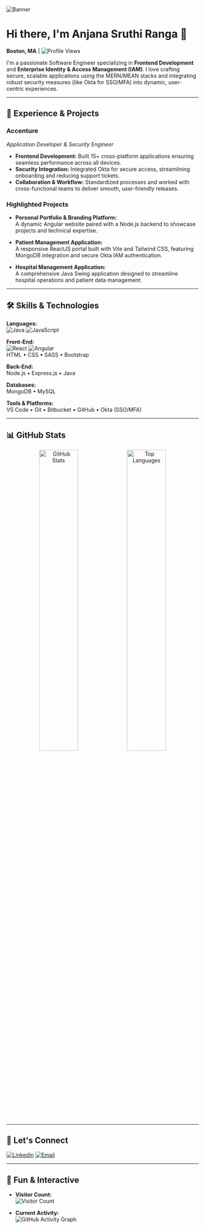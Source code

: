 <!-- Banner Image (replace the URL with your custom banner GIF/image if available) -->
![Banner](https://raw.githubusercontent.com/AnjanaSruthiR/AnjanaSruthiR/main/banner.gif)

# Hi there, I'm **Anjana Sruthi Ranga** 👋

**Boston, MA** | ![Profile Views](https://komarev.com/ghpvc/?username=AnjanaSruthiR&color=brightgreen)

I'm a passionate Software Engineer specializing in **Frontend Development** and **Enterprise Identity & Access Management (IAM)**. I love crafting secure, scalable applications using the MERN/MEAN stacks and integrating robust security measures (like Okta for SSO/MFA) into dynamic, user-centric experiences.

---

## 🚀 Experience & Projects

### **Accenture**
*Application Developer & Security Engineer*  
- **Frontend Development:** Built 15+ cross-platform applications ensuring seamless performance across all devices.  
- **Security Integration:** Integrated Okta for secure access, streamlining onboarding and reducing support tickets.  
- **Collaboration & Workflow:** Standardized processes and worked with cross-functional teams to deliver smooth, user-friendly releases.

### **Highlighted Projects**
- **Personal Portfolio & Branding Platform:**  
  A dynamic Angular website paired with a Node.js backend to showcase projects and technical expertise.
  
- **Patient Management Application:**  
  A responsive ReactJS portal built with Vite and Tailwind CSS, featuring MongoDB integration and secure Okta IAM authentication.
  
- **Hospital Management Application:**  
  A comprehensive Java Swing application designed to streamline hospital operations and patient data management.

---

## 🛠️ Skills & Technologies

**Languages:**  
![Java](https://img.shields.io/badge/Java-%23ED8B00.svg?style=flat&logo=java) ![JavaScript](https://img.shields.io/badge/JavaScript-%23F7DF1E.svg?style=flat&logo=javascript)

**Front-End:**  
![React](https://img.shields.io/badge/React-20232A?style=flat&logo=react&logoColor=61DAFB) ![Angular](https://img.shields.io/badge/Angular-DD0031?style=flat&logo=angular&logoColor=white)  
HTML • CSS • SASS • Bootstrap

**Back-End:**  
Node.js • Express.js • Java

**Databases:**  
MongoDB • MySQL

**Tools & Platforms:**  
VS Code • Git • Bitbucket • GitHub • Okta (SSO/MFA)

---

## 📊 GitHub Stats

<div align="center">
  <img src="https://github-readme-stats.vercel.app/api?username=AnjanaSruthiR&show_icons=true&count_private=true&theme=default" alt="GitHub Stats" width="45%">
  <img src="https://github-readme-stats.vercel.app/api/top-langs/?username=AnjanaSruthiR&layout=compact&theme=default" alt="Top Languages" width="45%">
</div>

---

## 🔗 Let's Connect

[![LinkedIn](https://img.shields.io/badge/LinkedIn-0A66C2?style=flat&logo=linkedin&logoColor=white)](https://www.linkedin.com/in/anjanasruthiranga/) 
[![Email](https://img.shields.io/badge/Email-D14836?style=flat&logo=gmail&logoColor=white)](mailto:ranga.anj@northeastern.edu)

---

## 🎯 Fun & Interactive

- **Visitor Count:**  
  ![Visitor Count](https://profile-counter.glitch.me/AnjanaSruthiR/count.svg)

- **Current Activity:**  
  ![GitHub Activity Graph](https://activity-graph.herokuapp.com/graph?username=AnjanaSruthiR&theme=react-dark)

